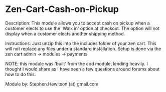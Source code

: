 # Zen-Cart-Cash-on-Pickup

Description: This module allows you to accept cash on pickup when a customer elects to use the 'Walk in' option at checkout. The option will not display when a customer elects another shipping method.


Instructions:
Just unzip this into the includes folder of your zen cart. This will not replace any files under a standard installation.
Setup is done via the zen cart admin -> modules -> payments.


NOTE: this module was 'built' from the cod module, lending heavily. I thought I would share as I have seen a few questions around forums about how to do this.

Module by: Stephen.Hewitson (at) gmail.com
